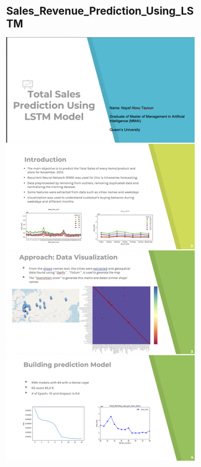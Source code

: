 # Sales_Revenue_Prediction_Using_LSTM

 <img src="https://github.com/Nayef-Abou-Tayoun/Sales_Revenue_Prediction_Using_LSTM/blob/main/Screen%20Shot%202020-11-18%20at%208.42.47%20PM.png"> 


 <img src="https://github.com/Nayef-Abou-Tayoun/Sales_Revenue_Prediction_Using_LSTM/blob/main/Screen%20Shot%202020-11-18%20at%208.43.56%20PM.png"> 
 
 <img src="https://github.com/Nayef-Abou-Tayoun/Sales_Revenue_Prediction_Using_LSTM/blob/main/Screen%20Shot%202020-11-18%20at%208.45.52%20PM.png"> 
  
 <img src="https://github.com/Nayef-Abou-Tayoun/Sales_Revenue_Prediction_Using_LSTM/blob/main/Screen%20Shot%202020-11-18%20at%208.46.24%20PM.png"> 
  
  
